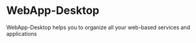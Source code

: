 WebApp-Desktop
==============

WebApp-Desktop helps you to organize all your web-based services and applications